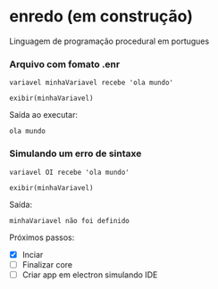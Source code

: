 # enredo (em construção)
Linguagem de programação procedural em portugues


### Arquivo com fomato .enr
```
variavel minhaVariavel recebe 'ola mundo'

exibir(minhaVariavel)
```

Saída ao executar:
```
ola mundo
```

### Simulando um erro de sintaxe
```
variavel OI recebe 'ola mundo'

exibir(minhaVariavel)
```
Saída:
```
minhaVariavel não foi definido
```

Próximos passos:
- [x] Inciar
- [ ] Finalizar core  
- [ ] Criar app em electron simulando IDE 

